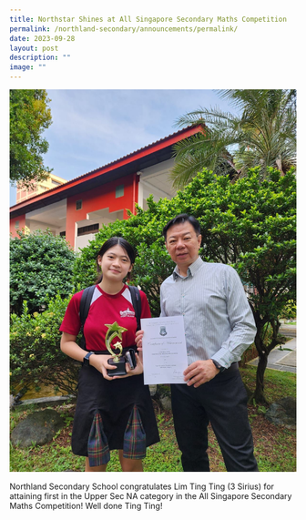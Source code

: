 ```yaml
---
title: Northstar Shines at All Singapore Secondary Maths Competition
permalink: /northland-secondary/announcements/permalink/
date: 2023-09-28
layout: post
description: ""
image: ""
---
```

![](/images/northstar%20shines%20-%20all%20singapore%20secondary%20maths%20competitionn.jpeg)

Northland Secondary School congratulates Lim Ting Ting (3 Sirius) for attaining first in the Upper Sec NA category in the All Singapore Secondary Maths Competition! Well done Ting Ting!